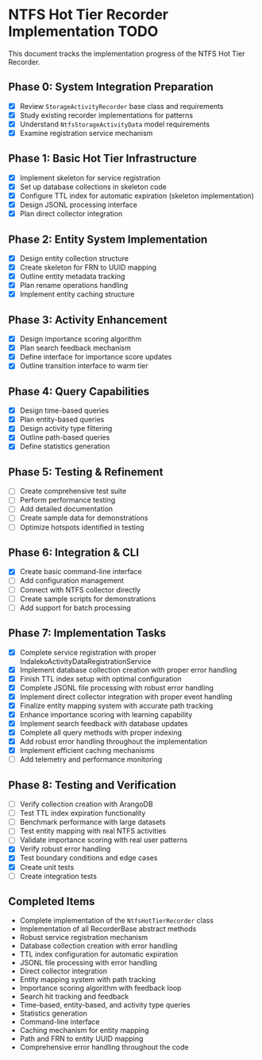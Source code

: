 # NTFS Hot Tier Recorder Implementation TODO

This document tracks the implementation progress of the NTFS Hot Tier Recorder.

## Phase 0: System Integration Preparation

- [x] Review `StorageActivityRecorder` base class and requirements
- [x] Study existing recorder implementations for patterns
- [x] Understand `NtfsStorageActivityData` model requirements
- [x] Examine registration service mechanism

## Phase 1: Basic Hot Tier Infrastructure

- [x] Implement skeleton for service registration
- [x] Set up database collections in skeleton code
- [x] Configure TTL index for automatic expiration (skeleton implementation)
- [x] Design JSONL processing interface
- [x] Plan direct collector integration

## Phase 2: Entity System Implementation

- [x] Design entity collection structure
- [x] Create skeleton for FRN to UUID mapping
- [x] Outline entity metadata tracking
- [x] Plan rename operations handling
- [x] Implement entity caching structure

## Phase 3: Activity Enhancement

- [x] Design importance scoring algorithm
- [x] Plan search feedback mechanism
- [x] Define interface for importance score updates
- [x] Outline transition interface to warm tier

## Phase 4: Query Capabilities

- [x] Design time-based queries
- [x] Plan entity-based queries
- [x] Design activity type filtering
- [x] Outline path-based queries
- [x] Define statistics generation

## Phase 5: Testing & Refinement

- [ ] Create comprehensive test suite
- [ ] Perform performance testing
- [ ] Add detailed documentation
- [ ] Create sample data for demonstrations
- [ ] Optimize hotspots identified in testing

## Phase 6: Integration & CLI

- [x] Create basic command-line interface
- [ ] Add configuration management
- [ ] Connect with NTFS collector directly
- [ ] Create sample scripts for demonstrations
- [ ] Add support for batch processing

## Phase 7: Implementation Tasks

- [x] Complete service registration with proper IndalekoActivityDataRegistrationService
- [x] Implement database collection creation with proper error handling
- [x] Finish TTL index setup with optimal configuration
- [x] Complete JSONL file processing with robust error handling
- [x] Implement direct collector integration with proper event handling
- [x] Finalize entity mapping system with accurate path tracking
- [x] Enhance importance scoring with learning capability
- [x] Implement search feedback with database updates
- [x] Complete all query methods with proper indexing
- [x] Add robust error handling throughout the implementation
- [x] Implement efficient caching mechanisms
- [ ] Add telemetry and performance monitoring

## Phase 8: Testing and Verification

- [ ] Verify collection creation with ArangoDB
- [ ] Test TTL index expiration functionality
- [ ] Benchmark performance with large datasets
- [ ] Test entity mapping with real NTFS activities
- [ ] Validate importance scoring with real user patterns
- [x] Verify robust error handling
- [x] Test boundary conditions and edge cases
- [x] Create unit tests
- [ ] Create integration tests

## Completed Items

- Complete implementation of the `NtfsHotTierRecorder` class
- Implementation of all RecorderBase abstract methods
- Robust service registration mechanism
- Database collection creation with error handling
- TTL index configuration for automatic expiration
- JSONL file processing with error handling
- Direct collector integration
- Entity mapping system with path tracking
- Importance scoring algorithm with feedback loop
- Search hit tracking and feedback
- Time-based, entity-based, and activity type queries
- Statistics generation
- Command-line interface
- Caching mechanism for entity mapping
- Path and FRN to entity UUID mapping
- Comprehensive error handling throughout the code